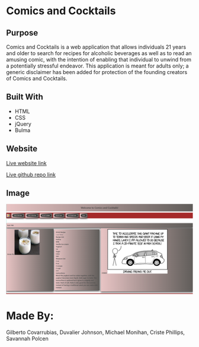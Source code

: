 # Comics and Cocktails

## Purpose

Comics and Cocktails is a web application that allows individuals 21 years and older to search for recipes for alcoholic beverages as well as to read an amusing comic, with the intention of enabling that individual to unwind from a potentially stressful endeavor.  This application is meant for adults only; a generic disclaimer has been added for protection of the founding creators of Comics and Cocktails.

## Built With
* HTML
* CSS
* jQuery
* Bulma

## Website

[Live website link](https://perfect-perfect.github.io/comics-and-cocktails/)

[Live github repo link](https://github.com/perfect-perfect/comics-and-cocktails)

## Image

![Website Features Image](assets/images/websitePic.PNG)

# Made By:
Gilberto Covarrubias, Duvalier Johnson, Michael Monihan, Criste Phillips, Savannah Polcen